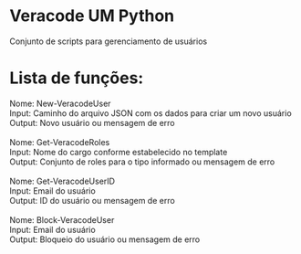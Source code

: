 # Veracode UM Python
 Conjunto de scripts para gerenciamento de usuários

# Lista de funções:
Nome: New-VeracodeUser<br>
Input: Caminho do arquivo JSON com os dados para criar um novo usuário<br>
Output: Novo usuário ou mensagem de erro<br>
<br>
Nome: Get-VeracodeRoles<br>
Input: Nome do cargo conforme estabelecido no template<br>
Output: Conjunto de roles para o tipo informado ou mensagem de erro<br>
<br>
Nome: Get-VeracodeUserID<br>
Input: Email do usuário <br>
Output: ID do usuário ou mensagem de erro<br>
<br>
Nome: Block-VeracodeUser<br>
Input: Email do usuário<br>
Output: Bloqueio do usuário ou mensagem de erro<br>